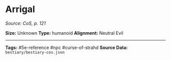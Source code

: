 # Arrigal

*Source: CoS, p. 121*

**Size:** Unknown
**Type:** humanoid
**Alignment:** Neutral Evil

---
**Tags:** #5e-reference #npc #curse-of-strahd
**Source Data:** `bestiary/bestiary-cos.json`